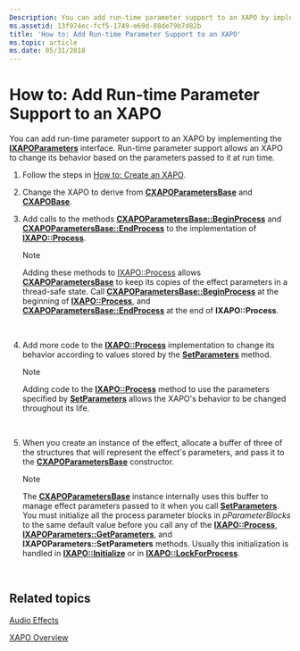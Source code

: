 ```yaml
---
Description: You can add run-time parameter support to an XAPO by implementing the IXAPOParameters interface. Run-time parameter support allows an XAPO to change its behavior based on the parameters passed to it at run time.
ms.assetid: 13f974ec-fcf5-1749-e69d-88de79b7d82b
title: 'How to: Add Run-time Parameter Support to an XAPO'
ms.topic: article
ms.date: 05/31/2018
---
```


# How to: Add Run-time Parameter Support to an XAPO

You can add run-time parameter support to an XAPO by implementing the [**IXAPOParameters**](/windows/desktop/api/XAPO/nn-xapo-ixapoparameters) interface. Run-time parameter support allows an XAPO to change its behavior based on the parameters passed to it at run time.

1.  Follow the steps in [How to: Create an XAPO](how-to--create-an-xapo.md).
2.  Change the XAPO to derive from [**CXAPOParametersBase**](/windows/desktop/api/XAPOBase/nl-xapobase-cxapoparametersbase) and [**CXAPOBase**](/windows/desktop/api/XAPOBase/nl-xapobase-cxapobase).
3.  Add calls to the methods [**CXAPOParametersBase::BeginProcess**](https://msdn.microsoft.com/en-us/library/Ee416384(v=VS.85).aspx) and [**CXAPOParametersBase::EndProcess**](https://msdn.microsoft.com/en-us/library/Ee416388(v=VS.85).aspx) to the implementation of [**IXAPO::Process**](https://msdn.microsoft.com/en-us/library/Ee418456(v=VS.85).aspx).

    > [!Note]  
    > Adding these methods to [IXAPO::Process](how-to--build-a-basic-audio-processing-graph.md) allows [**CXAPOParametersBase**](/windows/desktop/api/XAPOBase/nl-xapobase-cxapoparametersbase) to keep its copies of the effect parameters in a thread-safe state. Call [**CXAPOParametersBase::BeginProcess**](https://msdn.microsoft.com/en-us/library/Ee416384(v=VS.85).aspx) at the beginning of [**IXAPO::Process**](https://msdn.microsoft.com/en-us/library/Ee418456(v=VS.85).aspx), and [**CXAPOParametersBase::EndProcess**](https://msdn.microsoft.com/en-us/library/Ee416388(v=VS.85).aspx) at the end of **IXAPO::Process**.

     

4.  Add more code to the [**IXAPO::Process**](https://msdn.microsoft.com/en-us/library/Ee418456(v=VS.85).aspx) implementation to change its behavior according to values stored by the [**SetParameters**](https://msdn.microsoft.com/en-us/library/Ee418447(v=VS.85).aspx) method.

    > [!Note]  
    > Adding code to the [**IXAPO::Process**](https://msdn.microsoft.com/en-us/library/Ee418456(v=VS.85).aspx) method to use the parameters specified by [**SetParameters**](https://msdn.microsoft.com/en-us/library/Ee418447(v=VS.85).aspx) allows the XAPO's behavior to be changed throughout its life.

     

5.  When you create an instance of the effect, allocate a buffer of three of the structures that will represent the effect's parameters, and pass it to the [**CXAPOParametersBase**](/windows/desktop/api/XAPOBase/nl-xapobase-cxapoparametersbase) constructor.

    > [!Note]  
    > The [**CXAPOParametersBase**](/windows/desktop/api/XAPOBase/nl-xapobase-cxapoparametersbase) instance internally uses this buffer to manage effect parameters passed to it when you call [**SetParameters**](https://msdn.microsoft.com/en-us/library/Ee418447(v=VS.85).aspx). You must initialize all the process parameter blocks in *pParameterBlocks* to the same default value before you call any of the [**IXAPO::Process**](https://msdn.microsoft.com/en-us/library/Ee418456(v=VS.85).aspx), [**IXAPOParameters::GetParameters**](https://msdn.microsoft.com/en-us/library/Ee418443(v=VS.85).aspx), and **IXAPOParameters::SetParameters** methods. Usually this initialization is handled in [**IXAPO::Initialize**](https://msdn.microsoft.com/en-us/library/Ee418452(v=VS.85).aspx) or in [**IXAPO::LockForProcess**](https://msdn.microsoft.com/en-us/library/Ee418455(v=VS.85).aspx).

     

## Related topics

<dl> <dt>

[Audio Effects](audio-effects.md)
</dt> <dt>

[XAPO Overview](xapo-overview.md)
</dt> </dl>

 

 



